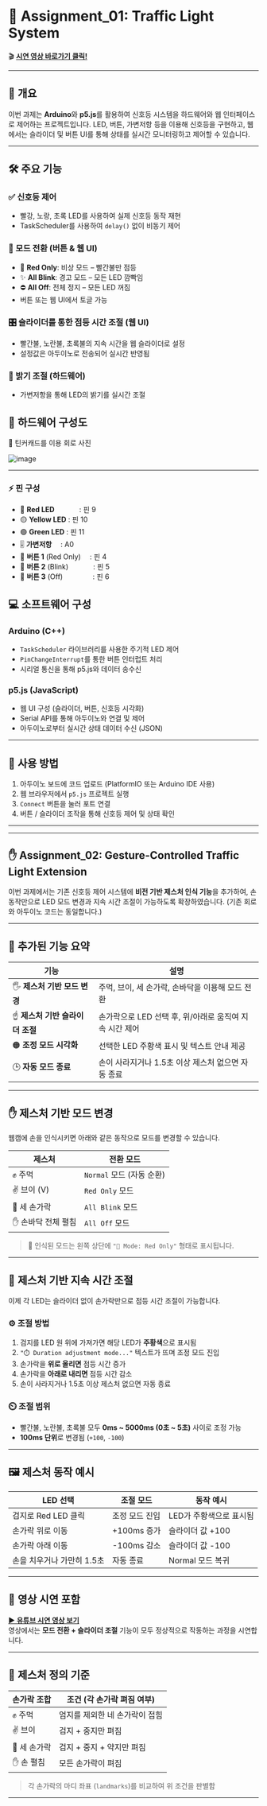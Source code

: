 # 🚦 Assignment_01: Traffic Light System
🎬 [**시연 영상 바로가기 클릭!**](https://youtu.be/8Jzuu0xIzUE?si=eMNhA77QmRPGlkq4)

---

## 🧠 개요
이번 과제는 **Arduino**와 **p5.js**를 활용하여 신호등 시스템을 하드웨어와 웹 인터페이스로 제어하는 프로젝트입니다. LED, 버튼, 가변저항 등을 이용해 신호등을 구현하고, 웹에서는 슬라이더 및 버튼 UI를 통해 상태를 실시간 모니터링하고 제어할 수 있습니다.

---

## 🛠️ 주요 기능

### ✅ 신호등 제어
- 빨강, 노랑, 초록 LED를 사용하여 실제 신호등 동작 재현
- TaskScheduler를 사용하여 `delay()` 없이 비동기 제어

### 🔄 모드 전환 (버튼 & 웹 UI)
- 🔴 **Red Only**: 비상 모드 – 빨간불만 점등
- ✨ **All Blink**: 경고 모드 – 모든 LED 깜빡임
- ⛔ **All Off**: 전체 정지 – 모든 LED 꺼짐  
- 버튼 또는 웹 UI에서 토글 가능

### 🎛️ 슬라이더를 통한 점등 시간 조절 (웹 UI)
- 빨간불, 노란불, 초록불의 지속 시간을 웹 슬라이더로 설정
- 설정값은 아두이노로 전송되어 실시간 반영됨

### 🌟 밝기 조절 (하드웨어)
- 가변저항을 통해 LED의 밝기를 실시간 조절



## 🧩 하드웨어 구성도
  
📸 틴커캐드를 이용 회로 사진
  
![image](https://github.com/user-attachments/assets/6ed0030c-bfac-411e-83a2-655e16af9422)

---

### ⚡ 핀 구성

- 🔴 **Red LED**             : 핀 9  
- 🟡 **Yellow LED**          : 핀 10  
- 🟢 **Green LED**           : 핀 11  
- 🎚️ **가변저항**            :  A0  
- 🔘 **버튼 1** (Red Only)   : 핀 4  
- 🔘 **버튼 2** (Blink)      : 핀 5  
- 🔘 **버튼 3** (Off)        : 핀 6


## 💻 소프트웨어 구성

### Arduino (C++)
- `TaskScheduler` 라이브러리를 사용한 주기적 LED 제어
- `PinChangeInterrupt`를 통한 버튼 인터럽트 처리
- 시리얼 통신을 통해 p5.js와 데이터 송수신

### p5.js (JavaScript)
- 웹 UI 구성 (슬라이더, 버튼, 신호등 시각화)
- Serial API를 통해 아두이노와 연결 및 제어
- 아두이노로부터 실시간 상태 데이터 수신 (JSON)

- ---

## 🚀 사용 방법

1. 아두이노 보드에 코드 업로드 (PlatformIO 또는 Arduino IDE 사용)
2. 웹 브라우저에서 `p5.js` 프로젝트 실행
3. `Connect` 버튼을 눌러 포트 연결
4. 버튼 / 슬라이더 조작을 통해 신호등 제어 및 상태 확인

---

---

## ✋ Assignment_02: Gesture-Controlled Traffic Light Extension

이번 과제에서는 기존 신호등 제어 시스템에 **비전 기반 제스처 인식 기능**을 추가하여, 손동작만으로 LED 모드 변경과 지속 시간 조절이 가능하도록 확장하였습니다.
(기존 회로와 아두이노 코드는 동일합니다.)

---

## 🎯 추가된 기능 요약

| 기능 | 설명 |
|------|------|
| 🖐️ **제스처 기반 모드 변경** | 주먹, 브이, 세 손가락, 손바닥을 이용해 모드 전환 |
| ☝️ **제스처 기반 슬라이더 조절** | 손가락으로 LED 선택 후, 위/아래로 움직여 지속 시간 제어 |
| 🟠 **조정 모드 시각화** | 선택한 LED 주황색 표시 및 텍스트 안내 제공 |
| 🕒 **자동 모드 종료** | 손이 사라지거나 1.5초 이상 제스처 없으면 자동 종료 |

---

## ✋ 제스처 기반 모드 변경

웹캠에 손을 인식시키면 아래와 같은 동작으로 모드를 변경할 수 있습니다.

| 제스처 | 전환 모드 |
|--------|-----------|
| ✊ 주먹 | `Normal` 모드 (자동 순환) |
| ✌️ 브이 (V) | `Red Only` 모드 |
| 🤟 세 손가락 | `All Blink` 모드 |
| ✋ 손바닥 전체 펼침 | `All Off` 모드 |

> 📌 인식된 모드는 왼쪽 상단에 `"📘 Mode: Red Only"` 형태로 표시됩니다.

---

## 🔧 제스처 기반 지속 시간 조절

이제 각 LED는 슬라이더 없이 손가락만으로 점등 시간 조절이 가능합니다.

### ⚙️ 조절 방법

1. 검지를 LED 원 위에 가져가면 해당 LED가 **주황색**으로 표시됨
2. `"⏱️ Duration adjustment mode..."` 텍스트가 뜨며 조정 모드 진입
3. 손가락을 **위로 올리면** 점등 시간 증가  
4. 손가락을 **아래로 내리면** 점등 시간 감소  
5. 손이 사라지거나 1.5초 이상 제스처 없으면 자동 종료  

### ⏲️ 조절 범위

- 빨간불, 노란불, 초록불 모두 **0ms ~ 5000ms (0초 ~ 5초)** 사이로 조정 가능
- **100ms 단위**로 변경됨 (`+100`, `-100`)

---

## 🖼️ 제스처 동작 예시

| LED 선택 | 조절 모드 | 동작 예시 |
|----------|-----------|------------|
| 검지로 Red LED 클릭 | 조정 모드 진입 | LED가 주황색으로 표시됨 |
| 손가락 위로 이동 | +100ms 증가 | 슬라이더 값 +100 |
| 손가락 아래 이동 | -100ms 감소 | 슬라이더 값 -100 |
| 손을 치우거나 가만히 1.5초 | 자동 종료 | Normal 모드 복귀 |

---

## 🎥 영상 시연 포함

**[▶️ 유튜브 시연 영상 보기](https://youtu.be/3jnbWydFa98?si=vTx5IvqU4wJjhg2R)**  
영상에서는 **모드 전환 + 슬라이더 조절** 기능이 모두 정상적으로 작동하는 과정을 시연합니다.

---

## 🧠 제스처 정의 기준

| 손가락 조합 | 조건 (각 손가락 펴짐 여부) |
|-------------|---------------------------|
| ✊ 주먹 | 엄지를 제외한 네 손가락이 접힘 |
| ✌️ 브이 | 검지 + 중지만 펴짐 |
| 🤟 세 손가락 | 검지 + 중지 + 약지만 펴짐 |
| ✋ 손 펼침 | 모든 손가락이 펴짐 |

> 각 손가락의 마디 좌표 (`landmarks`)를 비교하여 위 조건을 판별함

---


